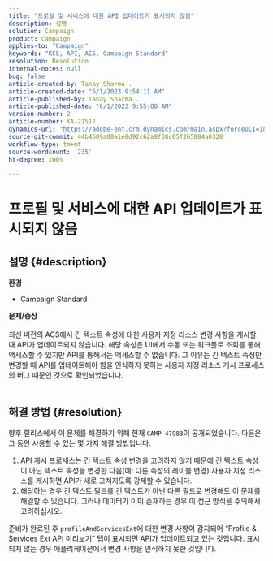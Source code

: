 ```yaml
---
title: "프로필 및 서비스에 대한 API 업데이트가 표시되지 않음"
description: 설명
solution: Campaign
product: Campaign
applies-to: "Campaign"
keywords: "KCS, API, ACS, Campaign Standard"
resolution: Resolution
internal-notes: null
bug: false
article-created-by: Tanay Sharma .
article-created-date: "6/1/2023 9:54:11 AM"
article-published-by: Tanay Sharma .
article-published-date: "6/1/2023 9:55:08 AM"
version-number: 2
article-number: KA-21517
dynamics-url: "https://adobe-ent.crm.dynamics.com/main.aspx?forceUCI=1&pagetype=entityrecord&etn=knowledgearticle&id=066ce93c-6200-ee11-8f6e-6045bd0067ea"
source-git-commit: 44b4609a00a1e8d92c62a9f38c05f265884a0328
workflow-type: tm+mt
source-wordcount: '235'
ht-degree: 100%

---
```


# 프로필 및 서비스에 대한 API 업데이트가 표시되지 않음

## 설명 {#description}

<b>환경</b>
- Campaign Standard

<b>문제/증상</b><br><br> 최신 버전의 ACS에서 긴 텍스트 속성에 대한 사용자 지정 리소스 변경 사항을 게시할 때 API가 업데이트되지 않습니다. 해당 속성은 UI에서 수동 또는 워크플로 조회를 통해 액세스할 수 있지만 API를 통해서는 액세스할 수 없습니다. 그 이유는 긴 텍스트 속성만 변경할 때 API를 업데이트해야 함을 인식하지 못하는 사용자 지정 리소스 게시 프로세스의 버그 때문인 것으로 확인되었습니다.
<br> <br>

## 해결 방법 {#resolution}


향후 릴리스에서 이 문제를 해결하기 위해 현재 `CAMP-47983`이 공개되었습니다. 다음은 그 동안 사용할 수 있는 몇 가지 해결 방법입니다.

1. API 게시 프로세스는 긴 텍스트 속성 변경을 고려하지 않기 때문에 긴 텍스트 속성이 아닌 텍스트 속성을 변경한 다음(예: 다른 속성의 레이블 변경) 사용자 지정 리소스를 게시하면 API가 새로 고쳐지도록 강제할 수 있습니다.
2. 해당하는 경우 긴 텍스트 필드를 긴 텍스트가 아닌 다른 필드로 변경해도 이 문제를 해결할 수 있습니다. 그러나 데이터가 이미 존재하는 경우 이 접근 방식을 주의해서 고려하십시오.


준비가 완료된 후 `profileAndServicesExt`에 대한 변경 사항이 감지되어 “Profile &amp; Services Ext API 미리보기” 탭이 표시되면 API가 업데이트되고 있는 것입니다. 표시되지 않는 경우 애플리케이션에서 변경 사항을 인식하지 못한 것입니다.
